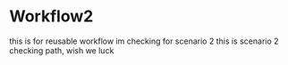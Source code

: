 # Workflow2
this is for reusable workflow
im checking for scenario 2
this is scenario 2
checking path, wish we luck
